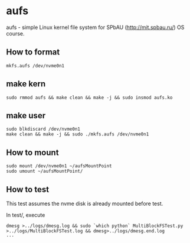 aufs
=========

aufs - simple Linux kernel file system for SPbAU (http://mit.spbau.ru/) OS course.

## How to format
```
mkfs.aufs /dev/nvme0n1
```

## make kern
```
sudo rmmod aufs && make clean && make -j && sudo insmod aufs.ko
```

## make user
```
sudo blkdiscard /dev/nvme0n1
make clean && make -j && sudo ./mkfs.aufs /dev/nvme0n1
```

## How to mount
```
sudo mount /dev/nvme0n1 ~/aufsMountPoint
sudo umount ~/aufsMountPoint/
```

## How to test
This test assumes the nvme disk is already mounted before test.

In test/, execute

```
dmesg >../logs/dmesg.log && sudo `which python` MultiBlockFSTest.py >../logs/MultiBlockFSTest.log && dmesg>../logs/dmesg.end.log
···